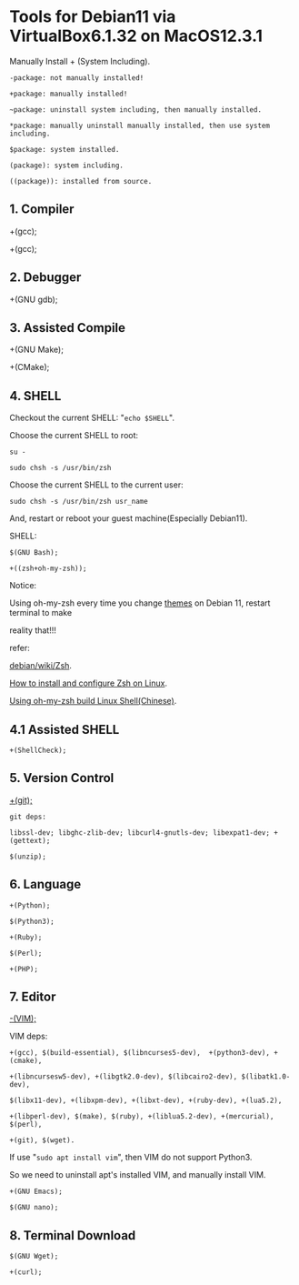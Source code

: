 # Tools for Debian11 via VirtualBox6.1.32 on MacOS12.3.1

Manually Install + (System Including).

    -package: not manually installed!

    +package: manually installed!

    ~package: uninstall system including, then manually installed.

    *package: manually uninstall manually installed, then use system including.

    $package: system installed.

    (package): system including.

    ((package)): installed from source.

## 1. Compiler

+(gcc);

+(gcc);

## 2. Debugger

+(GNU gdb);

## 3. Assisted Compile

+(GNU Make);

+(CMake);

## 4. SHELL

Checkout the current SHELL: "`echo $SHELL`".

Choose the current SHELL to root:

    su -

    sudo chsh -s /usr/bin/zsh

Choose the current SHELL to the current user:

    sudo chsh -s /usr/bin/zsh usr_name

And, restart or reboot your guest machine(Especially Debian11).

SHELL:

    $(GNU Bash);

    +((zsh+oh-my-zsh));

Notice:

Using oh-my-zsh every time you change [themes](https://github.com/ohmyzsh/ohmyzsh/wiki/Themes) on Debian 11, restart terminal to make

reality that!!!

refer:

[debian/wiki/Zsh](https://wiki.debian.org/Zsh).

[How to install and configure Zsh on Linux](https://computingforgeeks.com/how-to-install-and-configure-zsh-shell-on-linux/).

[Using oh-my-zsh build Linux Shell(Chinese)](https://sysin.org/blog/linux-zsh/).

## 4.1 Assisted SHELL

    +(ShellCheck);

## 5. Version Control

[+(git);](https://gist.github.com/SofijaErkin/2b70beb264de57c9f8f7c80517766a89)

    git deps:

    libssl-dev; libghc-zlib-dev; libcurl4-gnutls-dev; libexpat1-dev; +(gettext); 
    
    $(unzip);

## 6. Language

    +(Python);

    $(Python3);

    +(Ruby);

    $(Perl);

    +(PHP);

## 7. Editor

[-(VIM);](https://gist.github.com/SofijaErkin/6b836186f81184d5913ca791a32a7b55)

VIM deps:

    +(gcc), $(build-essential), $(libncurses5-dev),  +(python3-dev), +(cmake), 
    
    +(libncursesw5-dev), +(libgtk2.0-dev), $(libcairo2-dev), $(libatk1.0-dev),

    $(libx11-dev), +(libxpm-dev), +(libxt-dev), +(ruby-dev), +(lua5.2), 

    +(libperl-dev), $(make), $(ruby), +(liblua5.2-dev), +(mercurial), $(perl),

    +(git), $(wget).

If use "`sudo apt install vim`", then VIM do not support Python3.

So we need to uninstall apt's installed VIM, and manually install VIM.

    +(GNU Emacs);

    $(GNU nano);

## 8. Terminal Download

    $(GNU Wget);

    +(curl);
